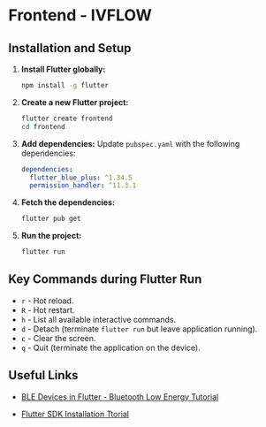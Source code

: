 # Frontend - IVFLOW

## Installation and Setup

1. **Install Flutter globally:**

   ```bash
   npm install -g flutter
   ```

2. **Create a new Flutter project:**

   ```bash
   flutter create frontend
   cd frontend
   ```

3. **Add dependencies:**
   Update `pubspec.yaml` with the following dependencies:

   ```yaml
   dependencies:
     flutter_blue_plus: ^1.34.5
     permission_handler: ^11.3.1
   ```

4. **Fetch the dependencies:**

   ```bash
   flutter pub get
   ```

5. **Run the project:**
   ```bash
   flutter run
   ```

## Key Commands during Flutter Run

- `r` - Hot reload.
- `R` - Hot restart.
- `h` - List all available interactive commands.
- `d` - Detach (terminate `flutter run` but leave application running).
- `c` - Clear the screen.
- `q` - Quit (terminate the application on the device).

## Useful Links

- [BLE Devices in Flutter - Bluetooth Low Energy Tutorial](https://protocoderspoint.com/ble-devices-in-flutter-bluetooth-low-energy/)

- [Flutter SDK Installation Ttorial](https://www.youtube.com/watch?v=wvPVt6ubF4Q/)
